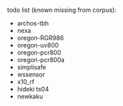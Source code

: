 todo list (known missing from corpus):

- archos-tbh
- nexa
- oregon-RGR986
- oregon-uv800
- oregon-pcr800
- oregon-pcr800a
- simplisafe
- wssensor
- x10_rf
- hideki ts04
- newkaku

